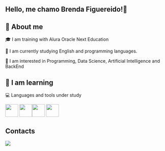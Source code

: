 ## Hello, me chamo Brenda Figuereido!👋
🚀 About me
----------------------------------------------
🎓 I am training with Alura Oracle Next Education

 🚀 I am currently studying English and programming languages.
 
 🧐 I am interested in Programming, Data Science, Artificial Intelligence and BackEnd
 

🤖 I am learning
--------------------------------------------------------

💻 Languages ​​and tools under study

<img src="https://cdn.jsdelivr.net/gh/devicons/devicon@latest/icons/javascript/javascript-original.svg" width="40" height="40"/> <img src="https://cdn.jsdelivr.net/gh/devicons/devicon@latest/icons/html5/html5-original.svg" width="40" height="40"/><img src="https://cdn.jsdelivr.net/gh/devicons/devicon@latest/icons/css3/css3-original.svg" width="40" height="40"/> <img src="https://cdn.jsdelivr.net/gh/devicons/devicon@latest/icons/github/github-original.svg" width="40" height="40"/>

Contacts
------------------------------------------------------
<a href="https://www.linkedin.com/in/brenda-figueiredo?utm_source=share&utm_campaign=share_via&utm_content=profile&utm_medium=android_app" target="_blank"><img loading="lazy" src="https://img.shields.io/badge/-LinkedIn-%230077B5?style=for-the-badge&logo=linkedin&logoColor=white" target="_blank"></a>   
</div>

    

          
          

<!--
**Brefifi-Dev/Brefifi-Dev** is a ✨ _special_ ✨ repository because its `README.md` (this file) appears on your GitHub profile.

🌱 Atualmente estou aprendendo 

